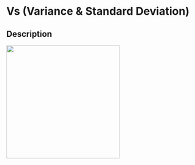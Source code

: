 # Vs (Variance & Standard Deviation)

## Description

<img src="image1.jpg" style="width:3.07274in" />
